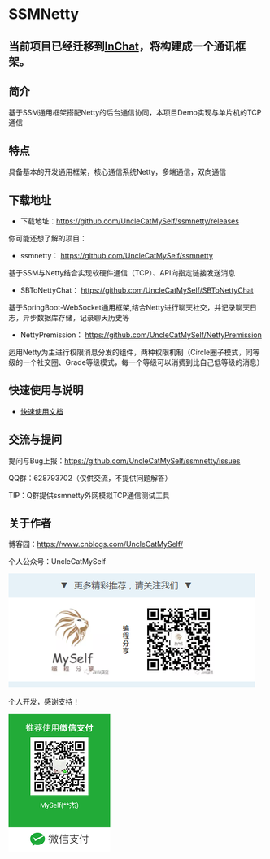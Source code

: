 # SSMNetty

## 当前项目已经迁移到[InChat](https://github.com/UncleCatMySelf/InChat)，将构建成一个通讯框架。

## 简介

基于SSM通用框架搭配Netty的后台通信协同，本项目Demo实现与单片机的TCP通信

## 特点

具备基本的开发通用框架，核心通信系统Netty，多端通信，双向通信

## 下载地址

* 下载地址：https://github.com/UncleCatMySelf/ssmnetty/releases

你可能还想了解的项目：

* ssmnetty： https://github.com/UncleCatMySelf/ssmnetty

基于SSM与Netty结合实现软硬件通信（TCP）、API向指定链接发送消息

* SBToNettyChat： https://github.com/UncleCatMySelf/SBToNettyChat

基于SpringBoot-WebSocket通用框架,结合Netty进行聊天社交，并记录聊天日志，异步数据库存储，记录聊天历史等

* NettyPremission： https://github.com/UncleCatMySelf/NettyPremission

运用Netty为主进行权限消息分发的组件，两种权限机制（Circle圈子模式，同等级的一个社交圈、Grade等级模式，每一个等级可以消费到比自己低等级的消息）

## 快速使用与说明

* [快速使用文档](doc/dev.md)

## 交流与提问

提问与Bug上报：https://github.com/UncleCatMySelf/ssmnetty/issues

QQ群：628793702（仅供交流，不提供问题解答）

TIP：Q群提供ssmnetty外网模拟TCP通信测试工具

## 关于作者

博客园：https://www.cnblogs.com/UncleCatMySelf/

个人公众号：UncleCatMySelf

![Image text](https://raw.githubusercontent.com/UncleCatMySelf/img-myself/master/img/%E5%85%AC%E4%BC%97%E5%8F%B7.png)

个人开发，感谢支持！

![Image text](https://raw.githubusercontent.com/UncleCatMySelf/img-myself/master/img/%E4%BB%98%E6%AC%BE.png)
